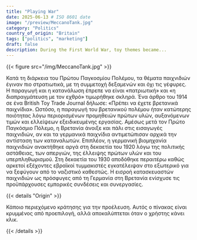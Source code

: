 ```yaml
---
title: "Playing War"
date: 2025-06-13 # ISO 8601 date
image: "/preview/MeccanoTank.jpg"
category: "Politics"
country_of_origin: "Britain"
tags: ["politics", "marketing"]
draft: false
description: During the First World War, toy themes became...
---
```




{{< figure src="/img/MeccanoTank.jpg" >}}

Κατά τη διάρκεια του Πρώτου Παγκοσμίου Πολέμου, τα θέματα παιχνιδιών έγιναν πιο στρατιωτικά, με τη συμμετοχή δεξαμενών και όχι τις γέφυρες. Η παραγωγή και η κατανάλωση έπρεπε να είναι «πατριωτική» και «η διαπραγμάτευση με τον εχθρό» τιμωρήθηκε σκληρά. Ένα άρθρο του 1914 σε ένα British Toy Trade Journal δήλωσε: «Πρέπει να έχετε βρετανικά παιχνίδια». Ωστόσο, η παραγωγή του βρετανικού πολέμου ήταν κατώτερης ποιότητας λόγω περιορισμένων προμηθειών πρώτων υλών, αυξανόμενων τιμών και ελλείψεων εξειδικευμένης εργασίας. Αμέσως μετά τον Πρώτο Παγκόσμιο Πόλεμο, η Βρετανία άνοιξε και πάλι στις εισαγωγές παιχνιδιών, αν και τα γερμανικά παιχνίδια αντιμετώπισαν αρχικά την αντίσταση των καταναλωτών. Επιπλέον, η γερμανική βιομηχανία παιχνιδιών ανακτήθηκε αργά στη δεκαετία του 1920 λόγω της πολιτικής αστάθειας, των απεργιών, της έλλειψης πρώτων υλών και του υπερπληθωρισμού. Στη δεκαετία του 1930 αποδόθηκε περαιτέρω καθώς αρκετοί εξέχοντες εβραϊκοί τυμμακιστές εγκατέλειψαν στο εξωτερικό για να ξεφύγουν από το ναζιστικό καθεστώς. Η εισροή κατασκευαστών παιχνιδιών ως πρόσφυγες από τη Γερμανία στη Βρετανία ενίσχυσε τις προϋπάρχουσες εμπορικές συνδέσεις και συνεργασίες.

{{< details "Origin" >}}

Κάποιο περιεχόμενο κράτησης για την προέλευση. Αυτός ο πίνακας είναι κρυμμένος από προεπιλογή, αλλά αποκαλύπτεται όταν ο χρήστης κάνει κλικ.

{{< /details >}}

